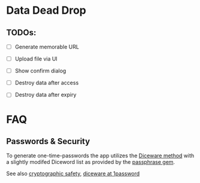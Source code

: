 # Data Dead Drop

## TODOs: 

- [ ] Generate memorable URL
- [ ] Upload file via UI
- [ ] Show confirm dialog
- [ ] Destroy data after access
- [ ] Destroy data after expiry


# FAQ

## Passwords & Security

To generate one-time-passwords the app utilizes the [Diceware method](https://std.com/~reinhold/diceware.html) with a slightly modifed Diceword list as provided by the [passphrase gem](https://github.com/esumbar/passphrase).

See also [cryptographic safety](https://blog.1password.com/1password-hashcat-strong-master-passwords/), [diceware at 1password](https://blog.1password.com/toward-better-master-passwords)
